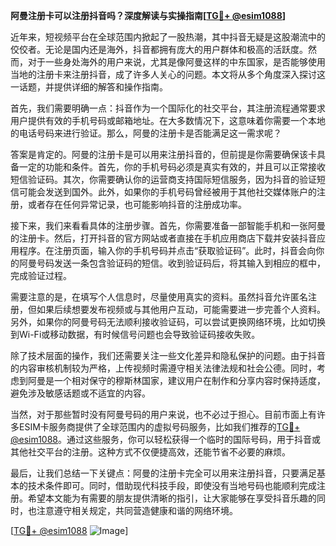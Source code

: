 **阿曼注册卡可以注册抖音吗？深度解读与实操指南[[TG💪+ @esim1088](https://t.me/s/esim1088)]**

近年来，短视频平台在全球范围内掀起了一股热潮，其中抖音无疑是这股潮流中的佼佼者。无论是国内还是海外，抖音都拥有庞大的用户群体和极高的活跃度。然而，对于一些身处海外的用户来说，尤其是像阿曼这样的中东国家，是否能够使用当地的注册卡来注册抖音，成了许多人关心的问题。本文将从多个角度深入探讨这一话题，并提供详细的解答和操作指南。

首先，我们需要明确一点：抖音作为一个国际化的社交平台，其注册流程通常要求用户提供有效的手机号码或邮箱地址。在大多数情况下，这意味着你需要一个本地的电话号码来进行验证。那么，阿曼的注册卡是否能满足这一需求呢？

答案是肯定的。阿曼的注册卡是可以用来注册抖音的，但前提是你需要确保该卡具备一定的功能和条件。首先，你的手机号码必须是真实有效的，并且可以正常接收短信验证码。其次，你需要确认你的运营商支持国际短信服务，因为抖音的验证短信可能会发送到国外。此外，如果你的手机号码曾经被用于其他社交媒体账户的注册，或者存在任何异常记录，也可能影响抖音的注册成功率。

接下来，我们来看看具体的注册步骤。首先，你需要准备一部智能手机和一张阿曼的注册卡。然后，打开抖音的官方网站或者直接在手机应用商店下载并安装抖音应用程序。在注册页面，输入你的手机号码并点击“获取验证码”。此时，抖音会向你的阿曼号码发送一条包含验证码的短信。收到验证码后，将其输入到相应的框中，完成验证过程。

需要注意的是，在填写个人信息时，尽量使用真实的资料。虽然抖音允许匿名注册，但如果后续想要发布视频或与其他用户互动，可能需要进一步完善个人资料。另外，如果你的阿曼号码无法顺利接收验证码，可以尝试更换网络环境，比如切换到Wi-Fi或移动数据，有时候信号问题也会导致验证码接收失败。

除了技术层面的操作，我们还需要关注一些文化差异和隐私保护的问题。由于抖音的内容审核机制较为严格，上传视频时需遵守相关法律法规和社会公德。同时，考虑到阿曼是一个相对保守的穆斯林国家，建议用户在制作和分享内容时保持适度，避免涉及敏感话题或不适宜的内容。

当然，对于那些暂时没有阿曼号码的用户来说，也不必过于担心。目前市面上有许多ESIM卡服务商提供了全球范围内的虚拟号码服务，比如我们推荐的[TG💪+ @esim1088](https://t.me/s/esim1088)。通过这些服务，你可以轻松获得一个临时的国际号码，用于抖音或其他社交平台的注册。这种方式不仅便捷高效，还能节省不必要的麻烦。

最后，让我们总结一下关键点：阿曼的注册卡完全可以用来注册抖音，只要满足基本的技术条件即可。同时，借助现代科技手段，即使没有当地号码也能顺利完成注册。希望本文能为有需要的朋友提供清晰的指引，让大家能够在享受抖音乐趣的同时，也注意遵守相关规定，共同营造健康和谐的网络环境。

[[TG💪+ @esim1088](https://t.me/s/esim1088) ![Image](https://i.postimg.cc/4NQfJmqS/Snipaste-2025-05-13-00-14-12.png)]